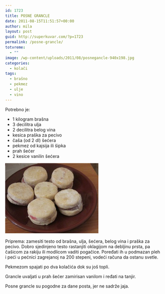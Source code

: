 ```yaml
---
id: 1723
title: POSNE GRANCLE
date: 2011-08-15T11:51:57+00:00
author: mila
layout: post
guid: http://superkuvar.com/?p=1723
permalink: /posne-grancle/
totvreme:
  - ""
image: /wp-content/uploads/2011/08/posnegancle-940x198.jpg
categories:
  - kolači
tags:
  - brašno
  - pekmez
  - ulje
  - vino
---
```

Potrebno je:

  * 1 kilogram brašna
  * 3 decilitra ulja
  * 2 decilitra belog vina
  * kesica praška za pecivo
  * čaša (od 2 dl) šećera
  * pekmez od kajsija ili šipka
  * prah šećer
  * 2 kesice vanilin šećera

[<img class="alignnone size-medium wp-image-9609" src="/wp-content/uploads/2011/08/posnegancle-300x225.jpg" alt="posnegancle" width="300" height="225" />](/wp-content/uploads/2011/08/posnegancle-e1430920016132.jpg)

Priprema: zamesiti testo od brašna, ulja, šećera, belog vina i praška za pecivo. Dobro sjedinjeno testo rastanjiti oklagijom na debljinu prsta, pa čašicom za rakiju ili modlicom vaditi pogačice. Poređati ih u podmazan pleh i peći u pećnici zagrejanoj na 200 stepeni, vodeći računa da ostanu svetle.

Pekmezom spajati po dva  kolačića dok su još topli.

Grancle uvaljati u prah šećer zamirisan vanilom i ređati na tanjir.

Posne grancle su pogodne za dane posta, jer ne sadrže jaja.